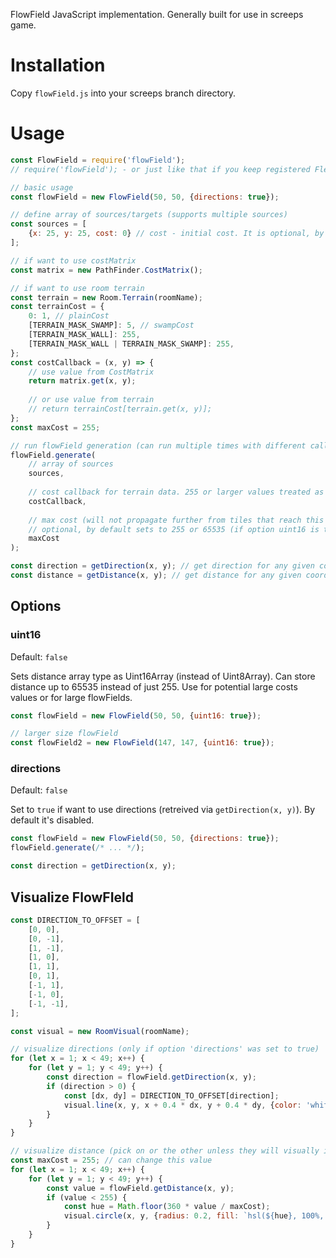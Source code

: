 FlowField JavaScript implementation. Generally built for use in screeps game.

# Installation

Copy `flowField.js` into your screeps branch directory.

# Usage

```js
const FlowField = require('flowField');
// require('flowField'); - or just like that if you keep registered FlewField class as global

// basic usage
const flowField = new FlowField(50, 50, {directions: true});

// define array of sources/targets (supports multiple sources)
const sources = [
	{x: 25, y: 25, cost: 0} // cost - initial cost. It is optional, by default will be 0
];

// if want to use costMatrix
const matrix = new PathFinder.CostMatrix();

// if want to use room terrain
const terrain = new Room.Terrain(roomName);
const terrainCost = {
	0: 1, // plainCost
	[TERRAIN_MASK_SWAMP]: 5, // swampCost
	[TERRAIN_MASK_WALL]: 255,
	[TERRAIN_MASK_WALL | TERRAIN_MASK_SWAMP]: 255,
};
const costCallback = (x, y) => {
	// use value from CostMatrix
	return matrix.get(x, y);
	
	// or use value from terrain
	// return terrainCost[terrain.get(x, y)];
};
const maxCost = 255;

// run flowField generation (can run multiple times with different callbacks. data will be cleared before run)
flowField.generate(
	// array of sources
	sources,
	
	// cost callback for terrain data. 255 or larger values treated as unpathable
	costCallback,
	
	// max cost (will not propagate further from tiles that reach this cost or higher).
	// optional, by default sets to 255 or 65535 (if option uint16 is true)
	maxCost
);

const direction = getDirection(x, y); // get direction for any given coords (if directions option set to true)
const distance = getDistance(x, y); // get distance for any given coords
```

## Options

### uint16

Default: `false`

Sets distance array type as Uint16Array (instead of Uint8Array). Can store distance up to 65535 instead of just 255. Use for potential large costs values or for large flowFields.

```js
const flowField = new FlowField(50, 50, {uint16: true});

// larger size flowField
const flowField2 = new FlowField(147, 147, {uint16: true});
```

### directions

Default: `false`

Set to `true` if want to use directions (retreived via `getDirection(x, y)`). By default it's disabled.

```js
const flowField = new FlowField(50, 50, {directions: true});
flowField.generate(/* ... */);

const direction = getDirection(x, y);
```

## Visualize FlowFIeld

```js
const DIRECTION_TO_OFFSET = [
	[0, 0],
	[0, -1],
	[1, -1],
	[1, 0],
	[1, 1],
	[0, 1],
	[-1, 1],
	[-1, 0],
	[-1, -1],
];

const visual = new RoomVisual(roomName);

// visualize directions (only if option 'directions' was set to true)
for (let x = 1; x < 49; x++) {
	for (let y = 1; y < 49; y++) {
		const direction = flowField.getDirection(x, y);
		if (direction > 0) {
			const [dx, dy] = DIRECTION_TO_OFFSET[direction];
			visual.line(x, y, x + 0.4 * dx, y + 0.4 * dy, {color: 'white', width: 0.1, opacity: 0.6});
		}
	}
}

// visualize distance (pick on or the other unless they will visually interfere)
const maxCost = 255; // can change this value
for (let x = 1; x < 49; x++) {
	for (let y = 1; y < 49; y++) {
		const value = flowField.getDistance(x, y);
		if (value < 255) {
			const hue = Math.floor(360 * value / maxCost);
			visual.circle(x, y, {radius: 0.2, fill: `hsl(${hue}, 100%, 50%)`, opacity: 0.6});
		}
	}
}
```
